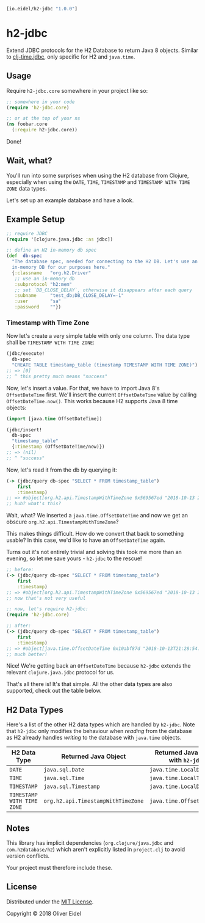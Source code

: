 ``` clojure
[io.eidel/h2-jdbc "1.0.0"]
```

# h2-jdbc

Extend JDBC protocols for the H2 Database to return Java 8
objects. Similar to [clj-time.jdbc], only specific for H2 and
`java.time`.

## Usage

Require `h2-jdbc.core` somewhere in your project like so:

``` clojure
;; somewhere in your code
(require 'h2-jdbc.core)

;; or at the top of your ns
(ns foobar.core
  (:require h2-jdbc.core))
```

Done!

## Wait, what?

You'll run into some surprises when using the H2 database from
Clojure, especially when using the `DATE`, `TIME`, `TIMESTAMP` and
`TIMESTAMP WITH TIME ZONE` data types.

Let's set up an example database and have a look.

## Example Setup

``` clojure
;; require JDBC
(require '[clojure.java.jdbc :as jdbc])

;; define an H2 in-memory db spec
(def  db-spec
  "The database spec, needed for connecting to the H2 DB. Let's use an
  in-memory DB for our purposes here."
  {:classname   "org.h2.Driver"
   ;; use an in-memory db
   :subprotocol "h2:mem"
   ;; set `DB_CLOSE_DELAY`, otherwise it disappears after each query
   :subname     "test_db;DB_CLOSE_DELAY=-1"
   :user        "sa"
   :password    ""})
```

### Timestamp with Time Zone

Now let's create a very simple table with only one column. The data
type shall be `TIMESTAMP WITH TIME ZONE`:

``` clojure
(jdbc/execute!
  db-spec
  "CREATE TABLE timestamp_table (timestamp TIMESTAMP WITH TIME ZONE)")
;; => [0]
;; ^ this pretty much means "success"
```

Now, let's insert a value. For that, we have to import Java 8's
`OffsetDateTime` first. We'll insert the current `OffsetDateTime`
value by calling `OffsetDateTime.now()`. This works because H2
supports Java 8 time objects:

``` clojure
(import [java.time OffsetDateTime])

(jdbc/insert!
  db-spec
  "timestamp_table"
  {:timestamp (OffsetDateTime/now)})
;; => (nil)
;; ^ "success"
```

Now, let's read it from the db by querying it:

``` clojure
(-> (jdbc/query db-spec "SELECT * FROM timestamp_table")
    first
    :timestamp)
;; => #object[org.h2.api.TimestampWithTimeZone 0x569567ed "2018-10-13 21:28:54.401+02"]
;; huh? what's this?
```

Wait, what? We inserted a `java.time.OffsetDateTime` and now we get an
obscure `org.h2.api.TimestampWithTimeZone`?

This makes things difficult. How do we convert that back to something
usable? In this case, we'd like to have an `OffsetDateTime` again.

Turns out it's not entirely trivial and solving this took me more than
an evening, so let me save yours - `h2-jdbc` to the rescue!

``` clojure
;; before:
(-> (jdbc/query db-spec "SELECT * FROM timestamp_table")
    first
    :timestamp)
;; => #object[org.h2.api.TimestampWithTimeZone 0x569567ed "2018-10-13 21:28:54.401+02"]
;; now that's not very useful

;; now, let's require h2-jdbc:
(require 'h2-jdbc.core)

;; after:
(-> (jdbc/query db-spec "SELECT * FROM timestamp_table")
    first
    :timestamp)
;; => #object[java.time.OffsetDateTime 0x10abf87d "2018-10-13T21:28:54.401+02:00"]
;; much better!
```

Nice! We're getting back an `OffsetDateTime` because `h2-jdbc` extends
the relevant `clojure.java.jdbc` protocol for us.

That's all there is! It's that simple. All the other data types are
also supported, check out the table below.

## H2 Data Types

Here's a list of the other H2 data types which are handled by
`h2-jdbc`. Note that `h2-jdbc` only modifies the behaviour when
*reading* from the database as H2 already handles *writing* to the
database with `java.time` objects.

| H2 Data Type | Returned Java Object | Returned Java Object with `h2-jdbc` |
| ------------ | -------------------- | ----------------------------------- |
| `DATE`       | `java.sql.Date`      | `java.time.LocalDate`               |
| `TIME`       | `java.sql.Time`      | `java.time.LocalTime`               |
| `TIMESTAMP`  | `java.sql.Timestamp` | `java.time.LocalDateTime`           |
| `TIMESTAMP WITH TIME ZONE` |`org.h2.api.TimestampWithTimeZone` | `java.time.OffsetDateTime` |

## Notes

This library has implicit dependencies (`org.clojure/java.jdbc` and
`com.h2database/h2`) which aren't explicitly listed in `project.clj`
to avoid version conflicts.

Your project must therefore include these.

## License

Distributed under the [MIT License].

Copyright © 2018 Oliver Eidel


<!-- Links -->

[clj-time.jdbc]: https://github.com/clj-time/clj-time/blob/master/src/clj_time/jdbc.clj
[MIT license]: https://raw.githubusercontent.com/olieidel/h2-jdbc/master/LICENSE
